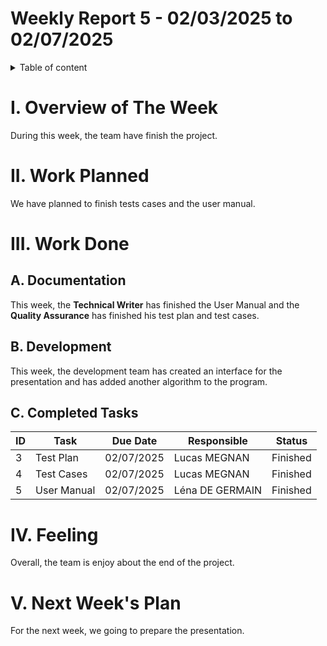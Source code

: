 # Weekly Report 5 - 02/03/2025 to 02/07/2025

<details> 

<summary> Table of content </summary>

- [Weekly Report 5 - 02/03/2025 to 02/07/2025](#weekly-report-5---02032025-to-02072025)
- [I. Overview of The Week](#i-overview-of-the-week)
- [II. Work Planned](#ii-work-planned)
- [III. Work Done](#iii-work-done)
  - [A. Documentation](#a-documentation)
  - [B. Development](#b-development)
  - [C. Completed Tasks](#c-completed-tasks)
- [IV. Feeling](#iv-feeling)
- [V. Next Week's Plan](#v-next-weeks-plan)

</details>

# I. Overview of The Week

During this week, the team have finish the project.

# II. Work Planned

We have planned to finish tests cases and the user manual.

# III. Work Done

## A. Documentation

This week, the **Technical Writer** has finished the User Manual and the **Quality Assurance** has finished his test plan and test cases.

## B. Development

This week, the development team has created an interface for the presentation and has added another algorithm to the program.

## C. Completed Tasks

|ID|Task|Due Date|Responsible| Status|
|-|-|-|-|-|
|3| Test Plan | 02/07/2025 |  Lucas MEGNAN| Finished |
|4| Test Cases | 02/07/2025 | Lucas MEGNAN| Finished |
|5| User Manual | 02/07/2025 | Léna DE GERMAIN | Finished |

# IV. Feeling

Overall, the team is enjoy about the end of the project.

# V. Next Week's Plan

For the next week, we going to prepare the presentation.